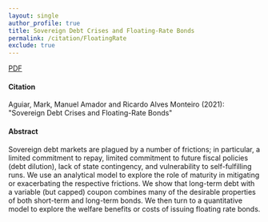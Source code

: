 ```yaml
---
layout: single 
author_profile: true 
title: Sovereign Debt Crises and Floating-Rate Bonds 
permalink: /citation/FloatingRate
exclude: true
---
```


[PDF](https://markaguiar.github.io/files/floating_rate.pdf)
#### Citation

Aguiar, Mark, Manuel Amador and Ricardo Alves Monteiro (2021): "Sovereign Debt Crises and Floating-Rate Bonds"

#### Abstract

Sovereign debt markets are plagued by a number of frictions; in particular, a limited commitment to repay, limited commitment to future fiscal policies (debt dilution), lack of state contingency, and vulnerability to self-fulfilling runs.  We use an analytical model to explore the role of maturity in mitigating or exacerbating the respective frictions.  We show that long-term debt with a variable (but capped) coupon combines many of the desirable properties of both short-term and long-term bonds.  We then turn to a quantitative model to explore the welfare benefits or costs of issuing floating rate bonds.